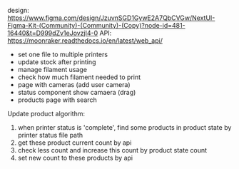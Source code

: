 design: https://www.figma.com/design/JzuvnSGD1GywE2A7QbCVGw/NextUI-Figma-Kit-(Community)-(Community)-(Copy)?node-id=481-16440&t=D999dZv1eJovzjI4-0
API: https://moonraker.readthedocs.io/en/latest/web_api/

-   set one file to multiple printers
-   update stock after printing
-   manage filament usage
-   check how much filament needed to print
-   page with cameras (add user camera)
-   status component show camaera (drag)
-   products page with search

Update product algorithm:

1. when printer status is 'complete', find some products in product state by printer status file path
2. get these product current count by api
3. check less count and increase this count by product state count
4. set new count to these products by api
